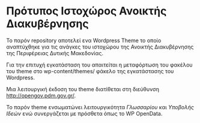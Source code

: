 # Πρότυπος Ιστοχώρος Ανοικτής Διακυβέρνησης

Το παρόν repository αποτελεί ενα Wordpress Theme το οποίο αναπτύχθηκε για τις ανάγκες του ιστοχώρου της Ανοικτής Διακυβέρνησης της Περιφέρειας Δυτικής Μακεδονίας.

Για την επιτυχή εγκατάσταση του απαιτείται η μεταφόρτωση του φακέλου του theme στο wp-content/themes/ φάκελο της εγκατάστασης του Wordpress.

Μια λειτουργική έκδοση του theme διατίθεται στη διεύθυνση http://opengov.pdm.gov.gr/.

Το παρόν theme ενσωματώνει λειτουργικότητα *Γλωσσαρίου* και *Υποβολής Ιδεών* ενώ συνεργάζεται με πρόσθετα όπως το WP OpenData.
